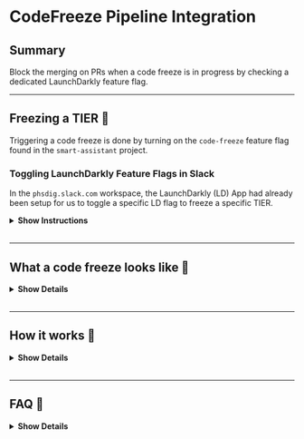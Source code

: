 # CodeFreeze Pipeline Integration

## Summary
Block the merging on PRs when a code freeze is in progress by checking a dedicated LaunchDarkly feature flag.

---

## Freezing a TIER 🥶

Triggering a code freeze is done by turning on the `code-freeze` feature flag found in the `smart-assistant` project. 

### Toggling LaunchDarkly Feature Flags in Slack
In the `phsdig.slack.com` workspace, the LaunchDarkly (LD) App had already been setup for us to toggle a specific LD flag to freeze a specific TIER.

<details>
<summary><b>Show Instructions</b></summary>

**You can update a flag by running the following Slack command:**
> `/ld flag smart-assistant <dev or stage> code-freeze`

**You'll see the following message populated, select the '...':**
![ld_details](./resources/LD_Flag_Details.png)

**You can now toggle the flag on/off with the following option:**
![ld_toggle](./resources//LD_Flag_Toggle.png)

</details>

</br>

---

## What a code freeze looks like 👀

<details>
<summary><b>Show Details</b></summary>

When there is a code freeze in a particular tier, this fail the `Check Code Freeze` workflow with an exception such as this:
![gh_codefreeze_exception](./resources/GH_CodeFreeze_Exception.png)

</details>
</br>

---

## How it works 🤔
<details>
<summary><b>Show Details</b></summary>

### Tech Stack
- GitHub Actions
- LaunchDarkly

### Setup in new Github Repositories
- Add the LaunchDarkly API key as `LD_API_KEY` (found in the SmartAssistant 1Password vault) in **Settings > Secrets > Actions**
- Add the `CodeFreeze.yml` workflow file and the `code_freeze.py` Python script to the `.github/workflows` directory.

</details>
</br>

---

## FAQ 🙋
<details>
<summary><b>Show Details</b></summary>

- **What if the code freeze is over and I want to merge my blocked PR?**
  - If the job failed due to the code freeze as seen in [What a code freeze looks like](#what-a-code-freeze-looks-like), navigate to the failed GH action run and rerun the failed job. If the code freeze is over, this should succeed.
- **Why is my PR blocked when we're not in a code freeze?**
    - The workflow is failing due to setup or an issue with the Python script. Checkout the logs and bring this up to the team if you need help troubleshooting.
    - The `code-freeze` LaunchDarkly flags were not toggled off to reflect the team's claim of a code freeze being over. There is currently no automation to the toggle of these flags, it is manual, even through Slack.
</details>

